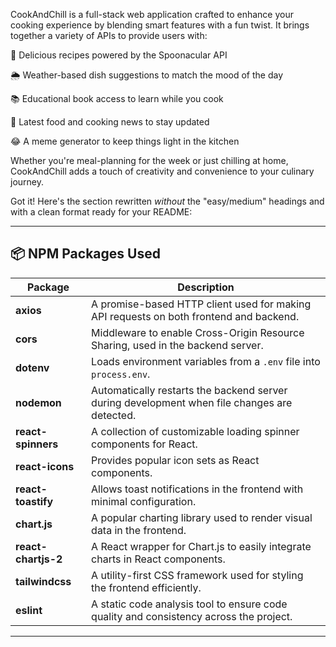 CookAndChill is a full-stack web application crafted to enhance your cooking experience by blending smart features with a fun twist. It brings together a variety of APIs to provide users with:

🍲 Delicious recipes powered by the Spoonacular API

🌦️ Weather-based dish suggestions to match the mood of the day

📚 Educational book access to learn while you cook

📰 Latest food and cooking news to stay updated

😂 A meme generator to keep things light in the kitchen

Whether you're meal-planning for the week or just chilling at home, CookAndChill adds a touch of creativity and convenience to your culinary journey.

Got it! Here's the section rewritten *without* the "easy/medium" headings and with a clean format ready for your README:

---

## 📦 NPM Packages Used

| Package | Description |
|--------|-------------|
| **axios** | A promise-based HTTP client used for making API requests on both frontend and backend. |
| **cors** | Middleware to enable Cross-Origin Resource Sharing, used in the backend server. |
| **dotenv** | Loads environment variables from a `.env` file into `process.env`. |
| **nodemon** | Automatically restarts the backend server during development when file changes are detected. |
| **react-spinners** | A collection of customizable loading spinner components for React. |
| **react-icons** | Provides popular icon sets as React components. |
| **react-toastify** | Allows toast notifications in the frontend with minimal configuration. |
| **chart.js** | A popular charting library used to render visual data in the frontend. |
| **react-chartjs-2** | A React wrapper for Chart.js to easily integrate charts in React components. |
| **tailwindcss** | A utility-first CSS framework used for styling the frontend efficiently. |
| **eslint** | A static code analysis tool to ensure code quality and consistency across the project. |

---

